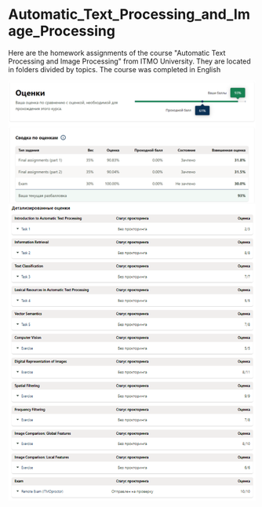 # Automatic_Text_Processing_and_Image_Processing
Here are the homework assignments of the course "Automatic Text Processing and Image Processing" from ITMO University. They are located in folders divided by topics. The course was completed in English

![progress for course](2024-06-13_11-26-29.png)
![progress for task](image_2024-06-13_11-28-35.png)
